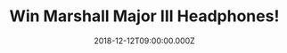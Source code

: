 ---
campaign-uuid: "c-7169922e-16c9-4479-80c0-046489704152"
type: "Preview"
category: "Technology"
date: "2018-12-12T09:00:00.000Z"
end-date: "2019-01-12T23:59:00.000Z"
disable-form: false
is_promoted: true
has_entry_page: true
title: "Win Marshall Major III Headphones!"
competition-description: "<p>Want to win some headphones from audio titan, Marshall?\
  \ Beat those post-Christmas blues with the new Major III headphones from iconic\
  \ music brand, Marshall. Best known for their classic amps, the\_Major III Bluetooth\_\
  headphones herald the next chapter in the revolutionary history of Marshall. This\
  \ go-to classic has been re-engineered for a cleaner, more refined design, while\
  \ the silhouette stays true to its original form.</p>\r\n<p>Major III Bluetooth\
  \ offers you the freedom and convenience of wireless Bluetooth aptX® technology\
  \ and 30+ hours of playtime on a single charge. Retailing at £129.99, they are newly\
  \ available in brown, white, and black.\_We are giving away 3 Marshall Major III\
  \ Headphones to 3 lucky NME AAA members to win… click below for a chance to win\
  \ them NOW!</p>"
hero-header: "Win Marshall Major III Headphones!"
terms-confirmation: "N/A"
banner-img: "https://assets.expresslyapp.com/asset-217a1815-ea66-4742-8426-eeaf989c1b6e.jpg"
logo-left-href: "aaa.nme.com"
logo-left-image: "https://assets.expresslyapp.com/asset-c40efad0-c423-4802-bcde-e71bc3066d08.jpg"
logo-left-title: "NME AAA"
bg-image-hero: "https://assets.expresslyapp.com/asset-524496d6-d27a-4c05-ba9f-aa6831462659.jpg"
bg-image-first: "https://assets.expresslyapp.com/asset-f2396445-e8b4-4704-a2b0-59861b222b7d.jpg"
bg-image-second: "https://assets.expresslyapp.com/asset-61973b85-6082-4343-85e8-019349f29639.jpg"
bg-image-third: "https://assets.expresslyapp.com/asset-def1fdaf-061f-4742-bb5e-bc00cbdeceeb.jpg"
section1-content: "<p>Marshall is a true rock legend. That uniquely clear and expressive\
  \ sound combined with a mythical stage presence has enraptured music fans around\
  \ the world for five decades. We’re celebrating the brand’s rich heritage with commemorative\
  \ products that live and breathe Marshall.</p>\r\n</p>The legacy begins in a small\
  \ drum shop in Hanwell in the 1960s, where Jim Marshall sought to give a bunch of\
  \ then-local guitarists the sound they wanted – a sound that was harder, crunchier\
  \ and more rich. The result was the JTM45, an amp that reverberated with a sound\
  \ that was much heavier than anything ever heard before. In a twist of rock and\
  \ roll fate – those guitarists, much like the Marshall name, would go on to revolutionise\
  \ music forever.</p>"
section2-content: "<p>Since launching in 2010, the Major has been Marshall’s best\
  \ selling headphone, with over 2 million units sold. The newest updates to this\
  \ beloved headphone include, new drivers for improved sound characteristics, updated\
  \ ear cushions for comfortable all-day wear, and real vinyl details.</p>\r\n<p>Major\
  \ III comes in a wireless Bluetooth version and a standard wired version to suit\
  \ your listening needs. Both versions are modern classics that have been re-engineered\
  \ for a cleaner, refined design, while the silhouette has stayed true to its original\
  \ form.\r\n</p>"
section3-content: "<p>Iconic Sound, 30+ hours of wireless playtime, A Modern classic\
  \ reengineered… and many more features for YOU to discover! We are going away 3\
  \ Marshall Major III Headphones to 3 lucky NME AAA members… if you can’t wait to\
  \ have the headphones everybody’s talking about, enter the form below and they could\
  \ be coming home with you.</p>\r\n<p>Good luck!</p>"
entry-title: "Win Marshall Major III Headphones!"
entry-content: "Enter the draw to win Marshall Major III Headphones by completing\
  \ the form below before 23:59 on 11th of January 2019."
has-winner: false
prize-description: "Marshall Major III Headphones."
special-conditions: "Multiple entries are allowed up to one every day."
country-restrictions:
- "GB"
---